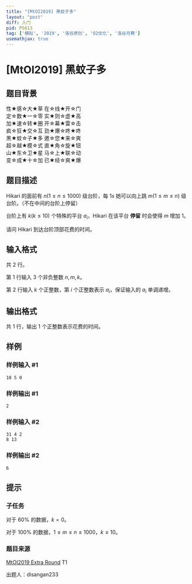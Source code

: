 ```yaml
---
title: "[MtOI2019] 黑蚊子多"
layout: "post"
diff: 入门
pid: P5613
tag: ['模拟', '2019', '洛谷原创', 'O2优化', '洛谷月赛']
usemathjax: true
---
```


# [MtOI2019] 黑蚊子多
## 题目背景

性★感☆大★草  在☆线★开☆门  
定☆数★一☆零  实★则☆虚★高  
加★速☆转★圈  开☆幕★雷☆击  
疯☆狂★交☆互  劲★爆☆咚★咚  
黑★蚊☆子★多  邀☆您★来☆爽  
超☆越★模☆式  直★角☆旋★钮  
山★东☆卫★星  马☆上★联☆动  
变☆成★十☆加  已★经☆爽★爆
## 题目描述

Hikari 的面前有 $n(1\leq n\leq 1000)$ 级台阶，每 $1s$ 她可以向上跳 $m(1\leq m\leq n)$ 级台阶。（不在中间的台阶上停留）

台阶上有 $k(k\leq 10)$ 个特殊的平台 $a_i$，Hikari 在该平台 **停留** 时会使得 $m$ 增加 $1$。

请问 Hikari 到达台阶顶部花费的时间。
## 输入格式

共 $2$ 行。

第 $1$ 行输入 $3$ 个非负整数 $n,m,k$。

第 $2$ 行输入 $k$ 个正整数，第 $i$ 个正整数表示 $a_i$，保证输入的 $a_i$ 单调递增。
## 输出格式

共 $1$ 行，输出 $1$ 个正整数表示花费的时间。
## 样例

### 样例输入 #1
```
10 5 0
```
### 样例输出 #1
```
2
```
### 样例输入 #2
```
31 4 2
8 13
```
### 样例输出 #2
```
6
```
## 提示

### 子任务

对于 $60\%$ 的数据，$k=0$。

对于 $100\%$ 的数据，$1\leq m\leq n\leq 1000$，$k\leq 10$。

### 题目来源

[MtOI2019 Extra Round](https://www.luogu.org/contest/22614) T1

出题人：disangan233

